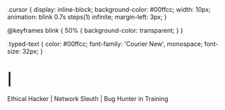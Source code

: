 <!DOCTYPE html>
<html>
<head>
  .cursor {
  display: inline-block;
  background-color: #00ffcc;
  width: 10px;
  animation: blink 0.7s steps(1) infinite;
  margin-left: 3px;
}

@keyframes blink {
  50% { background-color: transparent; }
}

.typed-text {
  color: #00ffcc;
  font-family: 'Courier New', monospace;
  font-size: 32px;
}

  <title>Adithyan | Cybersecurity Portfolio</title>
</head>
<body>
 
  <h1><span class="typed-text"></span><span class="cursor">|</span></h1>
  <p>Ethical Hacker | Network Sleuth | Bug Hunter in Training</p>
  <script>
const text = "init Adithyan_H | Cybersecurity_Activated 🛡️";
let index = 0;
const typedText = document.querySelector(".typed-text");

function type() {
  if (index < text.length) {
    typedText.textContent += text.charAt(index);
    index++;
    setTimeout(type, 80);
  }
}

window.onload = type;
</script>

</body>
</html>
